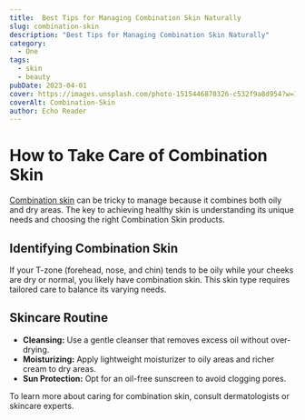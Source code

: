 ```yaml
---
title:  Best Tips for Managing Combination Skin Naturally
slug: combination-skin
description: "Best Tips for Managing Combination Skin Naturally"
category:
  - One
tags:
  - skin
  - beauty
pubDate: 2023-04-01
cover: https://images.unsplash.com/photo-1515446870326-c532f9a8d954?w=1960&h=1102&auto=format&fit=crop&q=60&ixlib=rb-4.0.3&ixid=M3wxMjA3fDB8MHxzZWFyY2h8MjN8fGJsYWNrfGVufDB8MHwwfHx8Mg%3D%3D
coverAlt: Combination-Skin
author: Echo Reader
---
```

# How to Take Care of Combination Skin

[Combination skin](https://pureglowhealth.blogspot.com/2025/04/combination-skin-care-tips-balance.html) can be tricky to manage because it combines both oily and dry areas. The key to achieving healthy skin is understanding its unique needs and choosing the right Combination Skin products.

## Identifying Combination Skin

If your T-zone (forehead, nose, and chin) tends to be oily while your cheeks are dry or normal, you likely have combination skin. This skin type requires tailored care to balance its varying needs.

## Skincare Routine

- **Cleansing:** Use a gentle cleanser that removes excess oil without over-drying.
- **Moisturizing:** Apply lightweight moisturizer to oily areas and richer cream to dry areas.
- **Sun Protection:** Opt for an oil-free sunscreen to avoid clogging pores.

To learn more about caring for combination skin, consult dermatologists or skincare experts.
